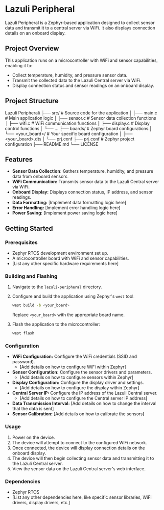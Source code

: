 # Lazuli Peripheral
<!-- ![esp32](https://ae01.alicdn.com/kf/S60bfe5f7ed764c1e81522e5a955afeceZ.jpg) -->

Lazuli Peripheral is a Zephyr-based application designed to collect sensor data and transmit it to a central server via WiFi. It also displays connection details on an onboard display.

## Project Overview

This application runs on a microcontroller with WiFi and sensor capabilities, enabling it to:

* Collect temperature, humidity, and pressure sensor data.
* Transmit the collected data to the Lazuli Central server via WiFi.
* Display connection status and sensor readings on an onboard display.

## Project Structure

Lazuli Peripheral/
├── src/          # Source code for the application
│   ├── main.c    # Main application logic
│   ├── sensor.c  # Sensor data collection functions
│   ├── wifi.c    # WiFi communication functions
│   ├── display.c # Display control functions
│   └── ...
├── boards/       # Zephyr board configurations
│   └── <your_board>/ # Your specific board configuration
│       ├── <your_board>.dts
│       └── prj.conf
├── prj.conf      # Zephyr project configuration
├── README.md
└── LICENSE

## Features

* **Sensor Data Collection:** Gathers temperature, humidity, and pressure data from onboard sensors.
* **WiFi Communication:** Transmits sensor data to the Lazuli Central server via WiFi.
* **Onboard Display:** Displays connection status, IP address, and sensor readings.
* **Data Formatting:** [Implement data formatting logic here]
* **Error Handling:** [Implement error handling logic here]
* **Power Saving:** [Implement power saving logic here]

## Getting Started

### Prerequisites

* Zephyr RTOS development environment set up.
* A microcontroller board with WiFi and sensor capabilities.
* [List any other specific hardware requirements here]

### Building and Flashing

1.  Navigate to the `lazuli-peripheral` directory.
2.  Configure and build the application using Zephyr's `west` tool:

    ```bash
    west build -b <your_board>
    ```

    Replace `<your_board>` with the appropriate board name.
3.  Flash the application to the microcontroller:

    ```bash
    west flash
    ```

### Configuration

* **WiFi Configuration:** Configure the WiFi credentials (SSID and password).
    * [Add details on how to configure WiFi within Zephyr]
* **Sensor Configuration:** Configure the sensor drivers and parameters.
    * [Add details on how to configure sensors within Zephyr]
* **Display Configuration:** Configure the display driver and settings.
    * [Add details on how to configure the display within Zephyr]
* **Central Server IP:** Configure the IP address of the Lazuli Central server.
    * [Add details on how to configure the Central server IP address]
* **Data Transmission Interval:** [Add details on how to change the interval that the data is sent]
* **Sensor Calibration:** [Add details on how to calibrate the sensors]

### Usage

1.  Power on the device.
2.  The device will attempt to connect to the configured WiFi network.
3.  Once connected, the device will display connection details on the onboard display.
4.  The device will then begin collecting sensor data and transmitting it to the Lazuli Central server.
5.  View the sensor data on the Lazuli Central server's web interface.

### Dependencies

* Zephyr RTOS
* [List any other dependencies here, like specific sensor libraries, WiFi drivers, display drivers, etc.]